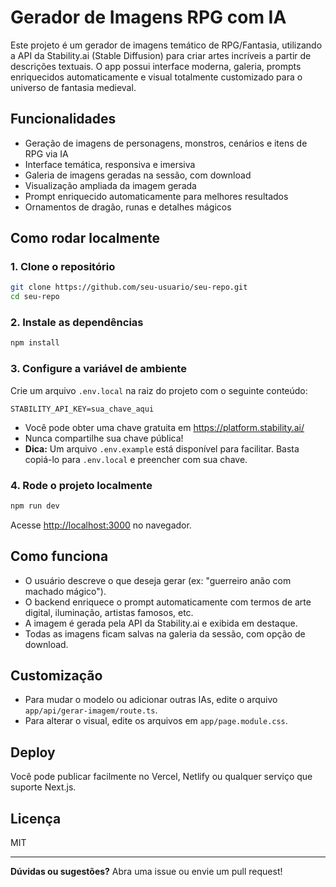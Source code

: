 # Gerador de Imagens RPG com IA

Este projeto é um gerador de imagens temático de RPG/Fantasia, utilizando a API da Stability.ai (Stable Diffusion) para criar artes incríveis a partir de descrições textuais. O app possui interface moderna, galeria, prompts enriquecidos automaticamente e visual totalmente customizado para o universo de fantasia medieval.

## Funcionalidades
- Geração de imagens de personagens, monstros, cenários e itens de RPG via IA
- Interface temática, responsiva e imersiva
- Galeria de imagens geradas na sessão, com download
- Visualização ampliada da imagem gerada
- Prompt enriquecido automaticamente para melhores resultados
- Ornamentos de dragão, runas e detalhes mágicos

## Como rodar localmente

### 1. Clone o repositório
```bash
git clone https://github.com/seu-usuario/seu-repo.git
cd seu-repo
```

### 2. Instale as dependências
```bash
npm install
```

### 3. Configure a variável de ambiente
Crie um arquivo `.env.local` na raiz do projeto com o seguinte conteúdo:

```
STABILITY_API_KEY=sua_chave_aqui
```

- Você pode obter uma chave gratuita em https://platform.stability.ai/
- Nunca compartilhe sua chave pública!
- **Dica:** Um arquivo `.env.example` está disponível para facilitar. Basta copiá-lo para `.env.local` e preencher com sua chave.

### 4. Rode o projeto localmente
```bash
npm run dev
```
Acesse [http://localhost:3000](http://localhost:3000) no navegador.

## Como funciona
- O usuário descreve o que deseja gerar (ex: "guerreiro anão com machado mágico").
- O backend enriquece o prompt automaticamente com termos de arte digital, iluminação, artistas famosos, etc.
- A imagem é gerada pela API da Stability.ai e exibida em destaque.
- Todas as imagens ficam salvas na galeria da sessão, com opção de download.

## Customização
- Para mudar o modelo ou adicionar outras IAs, edite o arquivo `app/api/gerar-imagem/route.ts`.
- Para alterar o visual, edite os arquivos em `app/page.module.css`.

## Deploy
Você pode publicar facilmente no Vercel, Netlify ou qualquer serviço que suporte Next.js.

## Licença
MIT

---

**Dúvidas ou sugestões?** Abra uma issue ou envie um pull request!
